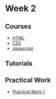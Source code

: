 # Week 2

## Courses

- [HTML](/web-course/courses/html/)
- [CSS](/web-course/courses/css/)
- [Javascript](/web-course/courses/javascript/)

## Tutorials


## Practical Work

- [Practical Work 1](/web-course/practical-works/practical-work-1/)
